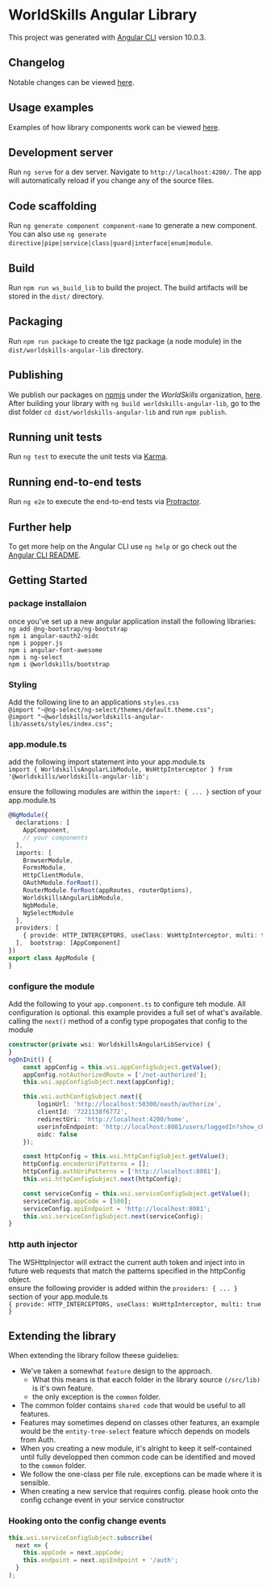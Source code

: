 # WorldSkills Angular Library

This project was generated with [Angular CLI](https://github.com/angular/angular-cli) version 10.0.3.

## Changelog

Notable changes can be viewed [here](https://github.com/worldskills/worldskills-angular-lib/blob/master/changelog.md).

## Usage examples

Examples of how library components work can be viewed [here](https://github.com/worldskills/worldskills-angular-lib/blob/master/usage.md).

## Development server

Run `ng serve` for a dev server. Navigate to `http://localhost:4200/`. The app will automatically reload if you change any of the source files.

## Code scaffolding

Run `ng generate component component-name` to generate a new component. You can also use `ng generate directive|pipe|service|class|guard|interface|enum|module`.

## Build

Run `npm run ws_build_lib` to build the project. The build artifacts will be stored in the `dist/` directory.

## Packaging

Run `npm run package` to create the tgz package (a node module) in the `dist/worldskills-angular-lib` directory.

## Publishing

We publish our packages on [npmjs](https://www.npmjs.com/) under the *WorldSkills* organization, [here](https://www.npmjs.com/package/@worldskills/worldskills-angular-lib).
After building your library with `ng build worldskills-angular-lib`, go to the dist folder `cd dist/worldskills-angular-lib` and run `npm publish`.

## Running unit tests

Run `ng test` to execute the unit tests via [Karma](https://karma-runner.github.io).

## Running end-to-end tests

Run `ng e2e` to execute the end-to-end tests via [Protractor](http://www.protractortest.org/).

## Further help

To get more help on the Angular CLI use `ng help` or go check out the [Angular CLI README](https://github.com/angular/angular-cli/blob/master/README.md).

## Getting Started

### package installaion

once you've set up a new angular application install the following libraries:  
`ng add @ng-bootstrap/ng-bootstrap`  
`npm i angular-oauth2-oidc`  
`npm i popper.js`  
`npm i angular-font-awesome`  
`npm i ng-select`  
`npm i @worldskills/bootstrap`  

### Styling

Add the following line to an applications `styles.css`  
`@import "~@ng-select/ng-select/themes/default.theme.css";`  
`@import "~@worldskills/worldskills-angular-lib/assets/styles/index.css";`  

### app.module.ts

add the following import statement into your app.module.ts  
`import { WorldskillsAngularLibModule, WsHttpInterceptor } from '@worldskills/worldskills-angular-lib';`  

ensure the following modules are within the `import: { ... }` section of your app.module.ts  

```TypeScript
@NgModule({
  declarations: [
    AppComponent,
    // your components
  ],
  imports: [
    BrowserModule,
    FormsModule,
    HttpClientModule,
    OAuthModule.forRoot(),
    RouterModule.forRoot(appRoutes, routerOptions),
    WorldskillsAngularLibModule,
    NgbModule,
    NgSelectModule
  ],
  providers: [
    { provide: HTTP_INTERCEPTORS, useClass: WsHttpInterceptor, multi: true },
  ],  bootstrap: [AppComponent]
})
export class AppModule {
}
```

### configure the module

Add the following to your `app.component.ts` to configure teh module.
All configuration is optional. this example provides a full set of what's available.
calling the `next()` method of a config type propogates that config to the module

```TypeScript
constructor(private wsi: WorldskillsAngularLibService) {
}
ngOnInit() {
    const appConfig = this.wsi.appConfigSubject.getValue();
    appConfig.notAuthorizedRoute = ['/not-authorized'];
    this.wsi.appConfigSubject.next(appConfig);

    this.wsi.authConfigSubject.next({
        loginUrl: 'http://localhost:50300/oauth/authorize',
        clientId: '7221138f6772',
        redirectUri: 'http://localhost:4200/home',
        userinfoEndpoint: 'http://localhost:8081/users/loggedIn?show_child_roles=false&app_code=500',
        oidc: false
    });

    const httpConfig = this.wsi.httpConfigSubject.getValue();
    httpConfig.encoderUriPatterns = [];
    httpConfig.authUriPatterns = ['http://localhost:8081'];
    this.wsi.httpConfigSubject.next(httpConfig);

    const serviceConfig = this.wsi.serviceConfigSubject.getValue();
    serviceConfig.appCode = [500];
    serviceConfig.apiEndpoint = 'http://localhost:8081';
    this.wsi.serviceConfigSubject.next(serviceConfig);
}
```

### http auth injector

The WSHttpInjector will extract the current auth token and inject into in future web requests that match the patterns specified in the httpConfig object.  
ensure the following provider is added within the `providers: { ... }` section of your app.module.ts  
`{ provide: HTTP_INTERCEPTORS, useClass: WsHttpInterceptor, multi: true }`

## Extending the library

When extending the library follow theese guidelies:

- We've taken a somewhat `feature` design to the approach.
  - What this means is that eacch folder in the library source `(/src/lib)` is it's own feature.
  - the only exception is the `common` folder.
- The common folder contains `shared code` that would be useful to all features.
- Features may sometimes depend on classes other features, an example would be the `entity-tree-select` feature whicch depends on models from Auth.
- When you creating a new module, it's alright to keep it self-contained until fully developped then common code can be identified and moved to the `common` folder.
- We follow the one-class per file rule. exceptions can be made where it is sensible.
- When creating a new service that requires config. please hook onto the config cchange event in your service constructor

### Hooking onto the config change events

```TypeScript
this.wsi.serviceConfigSubject.subscribe(
  next => {
    this.appCode = next.appCode;
    this.endpoint = next.apiEndpoint + '/auth';
  }
);
```
